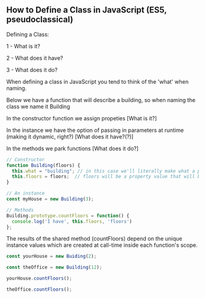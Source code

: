 ## How to Define a Class in JavaScript (ES5, pseudoclassical)

Defining a Class:

  1 - What is it? 

  2 - What does it have? 

  3 - What does it do? 

When defining a class in JavaScript you tend to think of the 'what' when naming.

Below we have a function that will describe a building, so when naming the class we name it Building

In the constructor function we assign propeties [What is it?]

In the instance we have the option of passing in parameters at runtime (making it dynamic, right?) [What does it have?(?)]

In the methods we park functions [What does it do?]

```javascript
// Constructor
function Building(floors) {
  this.what = "building"; // in this case we'll literally make what a property
  this.floors = floors;  // floors will be a property value that will be supplied when Building is called.
}

// An instance
const myHouse = new Building(3);

// Methods
Building.prototype.countFloors = function() {
  console.log('I have', this.floors, 'floors')
};
```

The results of the shared method (countFloors) depend on the unique instance values which are created at call-time inside each function's scope.

```javascript
const yourHouse = new Buiding(2);

const theOffice = new Building(12);

yourHouse.countFloors();

theOffice.countFloors();
```